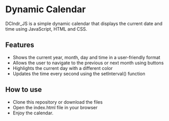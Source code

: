 # Dynamic Calendar
DClndr_JS is a simple dynamic calendar that displays the current date and time using JavaScript, HTML and CSS.

## Features

- Shows the current year, month, day and time in a user-friendly format
- Allows the user to navigate to the previous or next month using buttons
- Highlights the current day with a different color
- Updates the time every second using the setInterval() function

## How to use

- Clone this repository or download the files
- Open the index.html file in your browser
- Enjoy the calendar.

